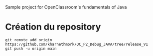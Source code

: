 Sample project for OpenClassroom's fundamentals of Java


# Création du repository

```shell script
git remote add origin https://github.com/kharnethmork/OC_P2_Debug_JAVA/tree/release_V1
git push -u origin main
```